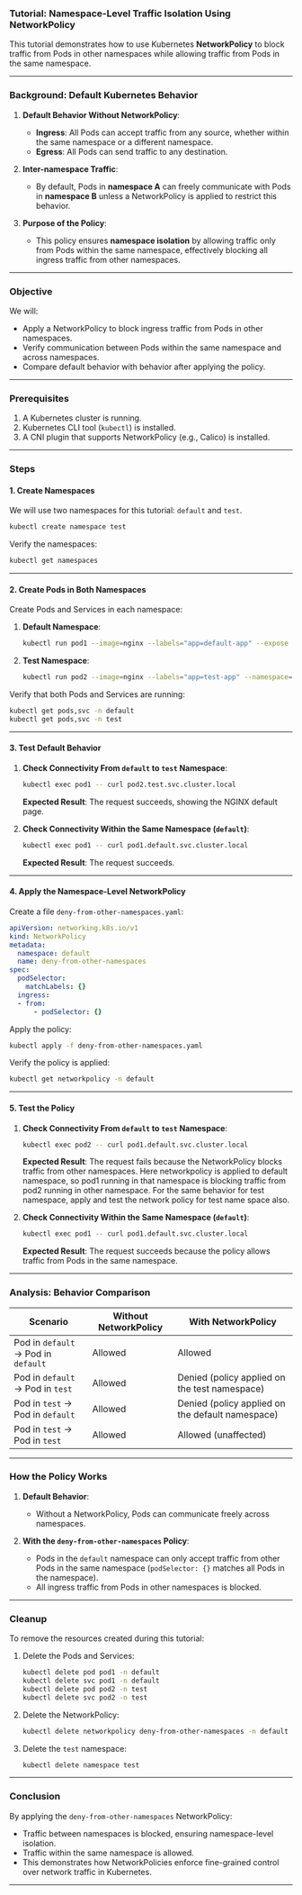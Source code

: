 ### **Tutorial: Namespace-Level Traffic Isolation Using NetworkPolicy**

This tutorial demonstrates how to use Kubernetes **NetworkPolicy** to block traffic from Pods in other namespaces while allowing traffic from Pods in the same namespace.

---

### **Background: Default Kubernetes Behavior**

1. **Default Behavior Without NetworkPolicy**:
   - **Ingress**: All Pods can accept traffic from any source, whether within the same namespace or a different namespace.
   - **Egress**: All Pods can send traffic to any destination.

2. **Inter-namespace Traffic**:
   - By default, Pods in **namespace A** can freely communicate with Pods in **namespace B** unless a NetworkPolicy is applied to restrict this behavior.

3. **Purpose of the Policy**:
   - This policy ensures **namespace isolation** by allowing traffic only from Pods within the same namespace, effectively blocking all ingress traffic from other namespaces.

---

### **Objective**

We will:
- Apply a NetworkPolicy to block ingress traffic from Pods in other namespaces.
- Verify communication between Pods within the same namespace and across namespaces.
- Compare default behavior with behavior after applying the policy.

---

### **Prerequisites**

1. A Kubernetes cluster is running.
2. Kubernetes CLI tool (`kubectl`) is installed.
3. A CNI plugin that supports NetworkPolicy (e.g., Calico) is installed.

---

### **Steps**

#### **1. Create Namespaces**

We will use two namespaces for this tutorial: `default` and `test`.

```bash
kubectl create namespace test
```

Verify the namespaces:
```bash
kubectl get namespaces
```

---

#### **2. Create Pods in Both Namespaces**

Create Pods and Services in each namespace:

1. **Default Namespace**:
   ```bash
   kubectl run pod1 --image=nginx --labels="app=default-app" --expose --port=80
   ```

2. **Test Namespace**:
   ```bash
   kubectl run pod2 --image=nginx --labels="app=test-app" --namespace=test --expose --port=80
   ```

Verify that both Pods and Services are running:
```bash
kubectl get pods,svc -n default
kubectl get pods,svc -n test
```

---

#### **3. Test Default Behavior**

1. **Check Connectivity From `default` to `test` Namespace**:
   ```bash
   kubectl exec pod1 -- curl pod2.test.svc.cluster.local
   ```
   **Expected Result**: The request succeeds, showing the NGINX default page.

2. **Check Connectivity Within the Same Namespace (`default`)**:
   ```bash
   kubectl exec pod1 -- curl pod1.default.svc.cluster.local
   ```
   **Expected Result**: The request succeeds.

---

#### **4. Apply the Namespace-Level NetworkPolicy**

Create a file `deny-from-other-namespaces.yaml`:
```yaml
apiVersion: networking.k8s.io/v1
kind: NetworkPolicy
metadata:
  namespace: default
  name: deny-from-other-namespaces
spec:
  podSelector:
    matchLabels: {}
  ingress:
  - from:
      - podSelector: {}
```

Apply the policy:
```bash
kubectl apply -f deny-from-other-namespaces.yaml
```

Verify the policy is applied:
```bash
kubectl get networkpolicy -n default
```

---

#### **5. Test the Policy**

1. **Check Connectivity From `default` to `test` Namespace**:
   ```bash
   kubectl exec pod2 -- curl pod1.default.svc.cluster.local
   ```
   **Expected Result**: The request fails because the NetworkPolicy blocks traffic from other namespaces. Here networkpolicy is applied to default namespace, so pod1 running in that namespace is blocking traffic from pod2 running in other namespace.  For the same behavior for test namespace, apply and test the network policy for test name space also.

2. **Check Connectivity Within the Same Namespace (`default`)**:
   ```bash
   kubectl exec pod1 -- curl pod1.default.svc.cluster.local
   ```
   **Expected Result**: The request succeeds because the policy allows traffic from Pods in the same namespace.

---

### **Analysis: Behavior Comparison**

| **Scenario**                       | **Without NetworkPolicy** | **With NetworkPolicy** |
|-------------------------------------|---------------------------|-------------------------|
| Pod in `default` → Pod in `default` | Allowed                   | Allowed                |
| Pod in `default` → Pod in `test`    | Allowed                   | Denied  (policy applied on the test namespace)                |
| Pod in `test` → Pod in `default`    | Allowed                   | Denied   (policy applied on the default namespace)               |
| Pod in `test` → Pod in `test`       | Allowed                   | Allowed (unaffected)   |

---

### **How the Policy Works**

1. **Default Behavior**:
   - Without a NetworkPolicy, Pods can communicate freely across namespaces.

2. **With the `deny-from-other-namespaces` Policy**:
   - Pods in the `default` namespace can only accept traffic from other Pods in the same namespace (`podSelector: {}` matches all Pods in the namespace).
   - All ingress traffic from Pods in other namespaces is blocked.

---

### **Cleanup**

To remove the resources created during this tutorial:

1. Delete the Pods and Services:
   ```bash
   kubectl delete pod pod1 -n default
   kubectl delete svc pod1 -n default
   kubectl delete pod pod2 -n test
   kubectl delete svc pod2 -n test
   ```

2. Delete the NetworkPolicy:
   ```bash
   kubectl delete networkpolicy deny-from-other-namespaces -n default
   ```

3. Delete the `test` namespace:
   ```bash
   kubectl delete namespace test
   ```

---

### **Conclusion**

By applying the `deny-from-other-namespaces` NetworkPolicy:
- Traffic between namespaces is blocked, ensuring namespace-level isolation.
- Traffic within the same namespace is allowed.
- This demonstrates how NetworkPolicies enforce fine-grained control over network traffic in Kubernetes. 

---

